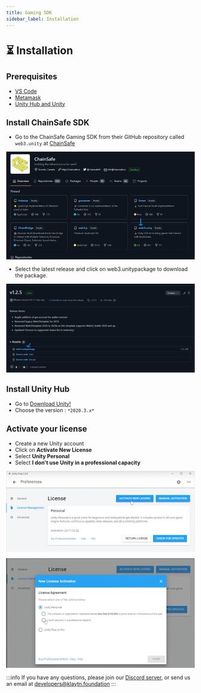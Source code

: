 ```yaml
---
title: Gaming SDK
sidebar_label: Installation
---
```


# ⏳ Installation <a id="Chainsafe Installation"></a>

## Prerequisites <a id="Prerequisite"></a>

* [VS Code](https://code.visualstudio.com/Download)
* [Metamask](https://metamask.io/download/)
* [Unity Hub and Unity](https://www.educademy.co.uk/how-to-install-unityhub-unity-and-visual-studio-on-windows)


## Install ChainSafe SDK <a id="Install ChainSafe SDK"></a>
* Go to the ChainSafe Gaming SDK from their GitHub repository called `web3.unity` at [ChainSafe](https://github.com/chainsafe)

![](/images/chainsafe/1_chainSafe_web3Unity_repo.png)

* Select the latest release and click on web3.unitypackage to download the package.

![](/images/chainsafe/2_web3Unity_dd.png)

## Install Unity Hub <a id="Install Unity Hub"></a>

* Go to [Download Unity!](https://unity3d.com/fr/get-unity/download)
* Choose the version : `*2020.3.x*`


## Activate your license <a id="Activate your license"></a>
* Create a new Unity account
* Click on **Activate New License**
* Select **Unity Personal**
* Select **I don't use Unity in a professional capacity**

![](/images/chainsafe/4_activateLicenseII.png)

![](/images/chainsafe/3_activateLicense.png)


:::info
If you have any questions, please join our [Discord server](https://discord.io/KlaytnOfficial), or send us an email at developers@klaytn.foundation
:::
